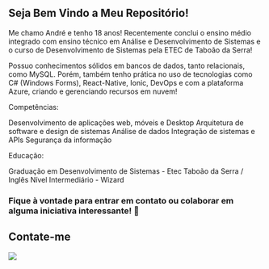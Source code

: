 ## Seja Bem Vindo a Meu Repositório! 

Me chamo André e tenho 18 anos! Recentemente conclui o ensino médio integrado com ensino
técnico em Análise e Desenvolvimento de Sistemas e o curso de Desenvolvimento de Sistemas pela ETEC de Taboão da Serra! 

Possuo conhecimentos sólidos em bancos de dados, tanto relacionais, como MySQL. Porém, também tenho prática no uso de tecnologias como C# (Windows Forms), React-Native, Ionic, DevOps e com a plataforma Azure, criando e gerenciando recursos em nuvem!

Competências:

Desenvolvimento de aplicações web, móveis e Desktop
Arquitetura de software e design de sistemas
Análise de dados
Integração de sistemas e APIs
Segurança da informação

Educação:

Graduação em Desenvolvimento de Sistemas - Etec Taboão da Serra /
Inglês Nível Intermediário - Wizard


### Fique à vontade para entrar em contato ou colaborar em alguma iniciativa interessante! 👋 
    
  ## Contate-me 
 
<div align="left"> 
  <a href="https://www.linkedin.com/search/results/all/?keywords=Andre%20Marcos%20Matheus%20Neves&origin=GLOBAL_SEARCH_HEADER&sid=oav" target="_blank"><img src="https://img.shields.io/badge/LinkedIn-0077B5?style=for-the-badge&logo=linkedin&logoColor=white" target="_blank"></img></a>
</div>

<!--
Nome: André Marcos Mathues Neves

Profissão: Desenvolvedor de Sistemas

Sobre Mim:

Sou um desenvolvedor de software com 2 anos de experiência em desenvolvimento de sistemas e aplicações. Possuo uma sólida formação em Desenvolvimento e Sistemas, e tenho uma paixão por criar soluções inovadoras que atendam às necessidades dos usuários e melhorem a eficiência dos processos empresariais.

Minha trajetória profissional é marcada por projetos bem-sucedidos em diversas áreas, incluindo desenvolvimento web, ciência de dados e automação de processos. Tenho experiência em trabalhar com uma ampla gama de tecnologias e linguagens de programação, como Python, C#, HTML, CSS, PHP, JavaScript e sou adepto das melhores práticas de desenvolvimento, como testes automatizados, integração contínua e Metodologias ágeis.

Competências:

Desenvolvimento de aplicações web, móveis e Desktop
Arquitetura de software e design de sistemas
Análise de dados
Integração de sistemas e APIs
Segurança da informação

Educação:

Graduação em Desenvolvimento de Sistemas - Etec Taboão da Serra
Inglês Nível Intermediário - Wizard

Contato:

LinkedIn: https://br.linkedin.com/in/andr%C3%A9-marcos-matheus-neves-59a05528a
Email: amarcosneves2501@gmail.com

Estou sempre em busca de novas oportunidades para aprender e colaborar. Sinta-se à vontade para entrar em contato comigo para discutir projetos, colaborações ou apenas trocar ideias sobre tecnologia e inovação.

-->
